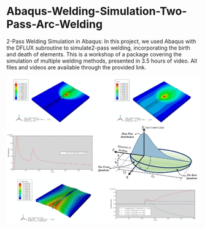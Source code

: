 # Abaqus-Welding-Simulation-Two-Pass-Arc-Welding
2-Pass Welding Simulation in Abaqus: In this project, we used Abaqus with the DFLUX subroutine to simulate2-pass welding, incorporating the birth and death of elements. This is a workshop of a package covering the simulation of multiple welding methods, presented in 3.5 hours of video. All files and videos are available through the provided link.

<p align="center">
  <img width="750" src="Figures/1.jpg">
</p>
